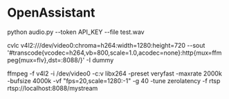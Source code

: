 # OpenAssistant
 
python audio.py --token API_KEY --file test.wav



cvlc v4l2:///dev/video0:chroma=h264:width=1280:height=720 --sout '#transcode{vcodec=h264,vb=800,scale=1.0,acodec=none}:http{mux=ffmpeg{mux=flv},dst=:8088/}' -I dummy

ffmpeg -f v4l2 -i /dev/video0 -c:v libx264 -preset veryfast -maxrate 2000k -bufsize 4000k -vf "fps=20,scale=1280:-1" -g 40 -tune zerolatency -f rtsp rtsp://localhost:8088/mystream